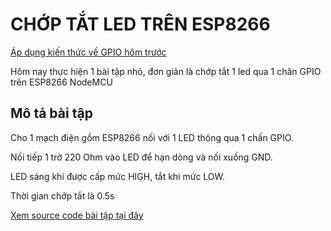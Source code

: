 # CHỚP TẮT LED TRÊN ESP8266

[Áp dụng kiến thức về GPIO hôm trước](../Session01_GPIOOnESP8266/README.md)

Hôm nay thực hiện 1 bài tập nhỏ, đơn giản là chớp tắt 1 led qua 1 chân GPIO trên ESP8266 NodeMCU

## Mô tả bài tập

Cho 1 mạch điện gồm ESP8266 nối với 1 LED thông qua 1 chấn GPIO.

Nối tiếp 1 trở 220 Ohm vào LED để hạn dòng và nối xuống GND.

LED sáng khi được cấp mức HIGH, tắt khi mức LOW.

Thời gian chớp tắt là 0.5s

[Xem source code bài tập tại đây](./BlinkLedOnESP8266/)
